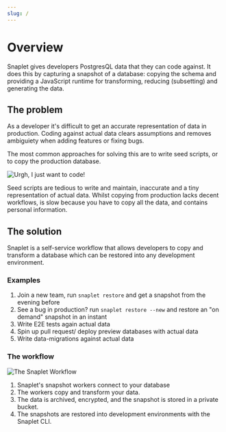 ```yaml
---
slug: /
---
```


# Overview

Snaplet gives developers PostgresQL data that they can code against. It does this by capturing a snapshot of a database: copying the schema and providing a JavaScript runtime for transforming, reducing (subsetting) and generating the data.

## The problem

As a developer it's difficult to get an accurate representation of data in production. Coding against actual data clears assumptions and removes ambiguiety when adding features or fixing bugs.

The most common approaches for solving this are to write seed scripts, or to copy the production database.

<div style={{textAlign: 'center'}}>

![Urgh, I just want to code!](/img/problem-statement.svg)

</div>

Seed scripts are tedious to write and maintain, inaccurate and a tiny representation of actual data. Whilst copying from production lacks decent workflows, is slow because you have to copy all the data, and contains personal information.

## The solution

Snaplet is a self-service workflow that allows developers to copy and transform a database which can be restored into any development environment.

### Examples

1. Join a new team, run `snaplet restore` and get a snapshot from the evening before
2. See a bug in production? run `snaplet restore --new` and restore an "on demand" snapshot in an instant
3. Write E2E tests again actual data
4. Spin up pull request/ deploy preview databases with actual data
5. Write data-migrations against actual data

### The workflow

<div style={{textAlign: 'center'}}>

![The Snaplet Workflow](/img/workflow.svg)

</div>

1. Snaplet's snapshot workers connect to your database
2. The workers copy and transform your data.
3. The data is archived, encrypted, and the snapshot is stored in a private bucket.
4. The snapshots are restored into development environments with the Snaplet CLI.
